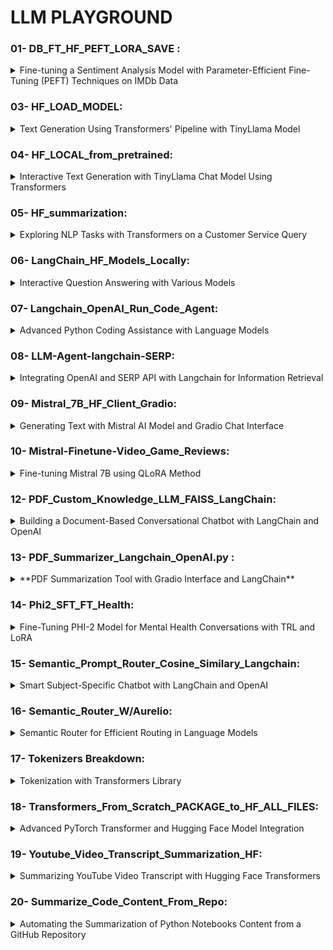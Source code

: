 # LLM PLAYGROUND

### 01- DB_FT_HF_PEFT_LORA_SAVE : 
<details>
  <summary> Fine-tuning a Sentiment Analysis Model with Parameter-Efficient Fine-Tuning (PEFT) Techniques on IMDb Data</summary>

**Imports:**<br>
Libraries for datasets, models, tokenizers, training, and evaluation from transformers, datasets, and other packages.

**Dataset:**<br>
Loading a truncated IMDb dataset from a personal repository.
Model Setup:

Initialization of the DistilBERT model (with an option for RoBERTa) for sequence classification.
Setting up label mappings for sentiment classification (Positive/Negative).

**Data Preprocessing:**<br>
Tokenization of the text data with special handling for padding tokens.

**Evaluation Setup:**<br>
Loading the accuracy metric from the evaluate library.
Defining a function to compute metrics (accuracy) for model evaluation.
Apply Untrained Model to Text:

Running the untrained model on a list of example sentences to predict their sentiment.

**Model Training:**<br>
Configuring parameters for PEFT (Parameter-efficient Fine-tuning).
Displaying trainable parameters of the model.
Setting hyperparameters for training (learning rate, batch size, epochs).
Initializing the Trainer with model, training arguments, datasets, tokenizer, and data collator.
Commencing the training process.

**Generate Prediction:**<br>
Moving the model to a specific device (MPS or CPU) for inference.
Predicting sentiments of the example sentences with the trained model.

**Push Model to Hub:**<br>
Providing two options for Hugging Face Hub login: Notebook login and key login.
Setting up identifiers for pushing the model and trainer to the Hugging Face Hub.
Optional - Load PEFT Model for Inference:

Instructions on how to load a PEFT model from the hub for inference purposes.
</details>

### 03- HF_LOAD_MODEL: 
<details>
  <summary> Text Generation Using Transformers' Pipeline with TinyLlama Model </summary>

This simple script demonstrates the use of the Transformers library for text generation by utilizing a high-level helper called 'pipeline'. It specifically employs the TinyLlama model to generate text based on a given prompt.

**Key Steps:**

- **Library Installation:**
  - Installing the `transformers` package, which provides tools for natural language processing tasks.

- **Pipeline Initialization:**
  - Importing the `pipeline` function from the Transformers library.
  - Initializing a text generation pipeline using the "TinyLlama/TinyLlama-1.1B-Chat-v1.0" model.

- **Text Generation:**
  - Using the pipeline to generate text based on the prompt "the capital of France is".
</details>


### 04- HF_LOCAL_from_pretrained: 
<details>
  <summary> Interactive Text Generation with TinyLlama Chat Model Using Transformers
 </summary>

This script demonstrates an interactive approach to text generation using the TinyLlama Chat model. 
It is designed to handle diverse conversational queries, showcasing the model's ability to respond to various prompts in a chat-like format.

**Key Steps:**

- **Setting Up the Environment:**
  - Installing the latest version of the `transformers` library.

- **Model and Tokenizer Initialization:**
  - Specifying the path to the TinyLlama model.
  - Importing and initializing the `AutoTokenizer` from the Transformers library with the TinyLlama model.

- **Model Configuration:**
  - Importing `AutoModelForCausalLM` for causal language modeling.
  - Loading the TinyLlama model with specific configurations such as data type (`torch.bfloat16`) and automatic device mapping.

- **Interactive Text Generation:**
  - Defining a user message for the model to respond to.
  - Preprocessing the input message using the tokenizer to fit the chat model's format.
  - Generating a response from the model based on the input message.
  - Decoding the generated response for readability.

- **Multiple Conversational Scenarios:**
  - The script includes different conversational prompts:
    - A user asking for travel recommendations.
    - Requesting vegetarian dish recipes for a friend.
    - A quirky question about eating helicopters.
  - For each scenario, the process of tokenizing the message, generating a response, and decoding it is repeated.<details>
</details>

### 05- HF_summarization: 
<details>
  <summary> Exploring NLP Tasks with Transformers on a Customer Service Query </summary>


This comprehensive script showcases various Natural Language Processing (NLP) tasks using the Transformers library. It deals with a fictional customer service scenario where a customer, 'Bumblebee,' received a wrong product from Amazon. The script includes text classification, named entity recognition (NER), question answering, summarization, translation, and text generation tasks.

**Key Steps:**

- **Environment Setup for Colab/Kaggle:**
  - Cloning a GitHub repository with NLP notebooks and setting up the environment.
  - Installing required packages and setting up the chapter with utility functions.

- **Customer Complaint Text:**
  - Defining a customer complaint text about receiving the wrong action figure.

- **Text Classification:**
  - Using a classification pipeline to categorize the nature of the complaint.

- **Named Entity Recognition (NER):**
  - Applying an NER pipeline to extract entities (like products and names) from the text.

- **Question Answering:**
  - Implementing a question-answering pipeline to find out what the customer wants based on the complaint text.
  - Reusing the pipeline for a different context about a navigation system.

- **Text Summarization:**
  - Summarizing the complaint text using a summarization pipeline.

- **Text Translation:**
  - Translating the complaint from English to French using a translation pipeline.

- **Text Generation:**
  - Setting a seed for reproducible results.
  - Generating a fictional response to the customer's complaint using a text-generation pipeline.

The script exemplifies the use of Transformers for diverse applications, providing an end-to-end solution for processing and responding to customer service queries in a variety of ways.
</details>

### 06- LangChain_HF_Models_Locally: 
<details>
  <summary> Interactive Question Answering with Various Models </summary>

This script sets up an interactive environment for question-answering using different language models. It utilizes the `langchain` and `transformers` libraries to create chains of Large Language Models (LLMs) with custom prompt templates for generating responses to questions.

**Setup and Configuration:**

- Install required libraries including `langchain`, `transformers`, and `sentence_transformers`.
- Set up the environment variable for Hugging Face Hub API token.
- Define a custom prompt template for the LLM chains.

**LLM Chains with Different Models:**

1. **TinyLlama Model:**
   - Initialize an LLM chain using the TinyLlama model.
   - Run the chain with questions about the capital of France and a region for wine-growing in France.

2. **BlenderBot Model:**
   - Set up another LLM chain using the BlenderBot model (commented out in the script).

3. **FLAN-T5 Model:**
   - Configure a local LLM using FLAN-T5, a smaller model for text-to-text generation.
   - Run a question through the pipeline and print the output.

4. **GPT-2 Medium Model:**
   - Set up GPT-2 Medium for text generation.
   - Use the LLM chain with GPT-2 Medium to answer a question about the capital of France.

5. **BlenderBot Model for Text-to-Text Generation:**
   - Configure a local LLM with BlenderBot for text-to-text generation.
   - Run the LLM chain with a question about wine-growing areas in France.

**Embedding Experiments:**

- Utilize `HuggingFaceEmbeddings` for embedding queries and documents using a sentence transformer model.
- Optionally, set up `HuggingFaceHubEmbeddings` for feature extraction (commented out in the script).

**Overall, the script demonstrates a flexible approach to question answering and text generation using a variety of models, each suited for different types of NLP tasks.**

</details>

### 07- Langchain_OpenAI_Run_Code_Agent: 
<details>
  <summary> Advanced Python Coding Assistance with Language Models </summary>


This script showcases a sophisticated implementation of language models for executing and assisting with Python code. It leverages the `langchain` library to create agents that can understand, write, and execute Python code in response to various queries.

**Setup and Configuration:**

- Installation of necessary libraries like `langchain`, `huggingface_hub`, `transformers`, and `sentence_transformers`.
- Setting up Hugging Face Hub API token for authentication.

**Agent and Executor Creation:**

1. **Creating Agents with OpenAI Model:**
   - Define a prompt template and create an agent using OpenAI's Chat model.
   - Initialize an `AgentExecutor` to execute the agent with Python REPL (Read-Eval-Print Loop) tool.

2. **Creating Agents with Anthropic Model:**
   - Define a similar prompt template for a react agent using the Anthropic model.
   - Set up an `AgentExecutor` for this react agent.

**Agent Execution:**

- Execute agents with different input queries, including writing a simple neural network in PyTorch and finding the 10th Fibonacci number.

**Python REPL Utilization:**

- Use Python REPL to execute simple Python commands.
- Create a tool for Python REPL execution.

**Generating Python Code with OpenAI Model:**

- Generate Python code for a given instruction using OpenAI's language model.

**Chain and Agent Creation for Code Generation:**

- Create a chain for generating Python functions based on user input.
- Set up an agent for Python coding assistance, configuring it for zero-shot reactions with description and integrating Python REPL as a tool.

**Executing Agent for Python Tasks:**

- Run the agent with a Python coding task (finding the 10th Fibonacci number).

**Overall, the script demonstrates an advanced usage of language models and custom agents for automating Python code generation and execution, providing a versatile tool for coding assistance.**
</details>

### 08- LLM-Agent-langchain-SERP: 
<details>
  <summary> Integrating OpenAI and SERP API with Langchain for Information Retrieval </summary>

This script demonstrates how to use the Langchain library to create an intelligent agent that can answer questions by integrating OpenAI's language model and the SERP API for web search. It's set up in a Jupyter/Colab notebook environment and is designed to answer various types of queries.

**Setup and Requirements:**

- installations of `langchain`, `openai`, and `google-search-results`.

**Agent Configuration:**

- Importing and initializing necessary modules from Langchain and OpenAI.
- Setting up environmental variables for OpenAI and SERP API keys.

**Tool and Agent Integration:**

- Description of various tools (like `serpapi`, `wolfram-alpha`, `requests`, etc.) that can be integrated into the agent for different functionalities.
- Initialization of the SERP API tool.
- Creation of an intelligent agent using the OpenAI model and SERP API tool.
- Setting the agent to operate in a zero-shot reaction mode with descriptive capabilities.

**Agent Execution:**

- Running the agent with a sample query ("Who is Eminem?") to demonstrate its ability to retrieve and process information.

**Overall, the script illustrates the capability to create a versatile agent that can understand and respond to a wide range of queries, combining the power of advanced language models with web search tools.**

</details>

### 09- Mistral_7B_HF_Client_Gradio: 
<details>
  <summary> Generating Text with Mistral AI Model and Gradio Chat Interface</summary>

This script uses the Mistral AI model from Hugging Face for text generation, implementing an interactive Gradio chat interface. It showcases the ability to generate conversational responses based on user inputs and model parameters.

**Key Components and Steps:**

1. **Mistral AI Model API Call:**
   - Use a curl command to make a POST request to the Mistral AI model API, requesting it to "Explain banking as a pirate" with a specific token limit.

2. **Setting Up Environment:**
   - Install the `huggingface_hub` and `gradio` Python packages.

3. **Inference Client Configuration:**
   - Initialize the `InferenceClient` from Hugging Face Hub with the specified Mistral AI model.

4. **Text Generation with Custom Prompt:**
   - Generate text using the Mistral AI model with a custom prompt and different token limits.
   - Utilize streaming to receive a generator of responses for more dynamic interaction.

5. **Prompt Formatting Function:**
   - Define a function `format_prompt` to structure the chat history and the current user message into a format suitable for the model.

6. **Gradio Interface for Interactive Chat:**
   - Implement a `generate` function that receives a user prompt, history, and generation parameters, then calls the Mistral AI model to generate responses.
   - Set up various sliders for model parameters like temperature, max new tokens, top-p sampling, and repetition penalty, allowing users to tweak these parameters.
   - Create a Gradio `ChatInterface` using the `generate` function and additional sliders as inputs.

7. **Launching Gradio Interface:**
   - Use Gradio's `queue` and `launch` methods to start the interactive chat interface with debugging enabled.

**Overall, the script combines advanced NLP model inference with an interactive frontend, creating a versatile platform for engaging with an AI-driven chatbot.**

</details>

### 10- Mistral-Finetune-Video_Game_Reviews: 
<details>
  <summary> Fine-tuning Mistral 7B using QLoRA Method </summary>

This comprehensive script guides through the process of fine-tuning the Mistral 7B model using QLoRA (Quantization and Low-Rank Adaptation), showcasing steps from setting up the environment to training and inference.

**Key Steps and Features:**

- **Introduction and Resource Links:** 
  - Provides links to relevant resources like Brev Dev Console, Docs, Templates, and Discord for support.

- **Fine-tuning Objective:**
  - Focuses on fine-tuning Mistral 7B with QLoRA for improved performance.

- **Environment and Dependency Setup:**
  - Installs required Python packages (`bitsandbytes`, `transformers`, `peft`, `accelerate`, `datasets`, `scipy`, `ipywidgets`) and configures the environment.

- **Accelerator Setup:**
  - Configures the Accelerator for potentially more efficient training.

- **Dataset Loading:**
  - Loads the `gem/viggo` dataset for training, evaluation, and testing.

- **Base Model Loading:**
  - Loads the Mistral 7B model with 4-bit quantization using `bitsandbytes`.

- **Tokenizer Configuration:**
  - Sets up the tokenizer with specific parameters (like padding and token addition).

- **Tokenization and Data Preparation:**
  - Tokenizes the dataset and prepares it for the training process.

- **Model Training Preparation:**
  - Sets up the LoRA configuration for fine-tuning.
  - Prepares the model with `prepare_model_for_kbit_training`.

- **Weighs & Biases Integration:**
  - Optional integration with Weighs & Biases for tracking training metrics.

- **Training Execution:**
  - Executes the training using Hugging Face's `Trainer` with specified parameters.

- **Inference and Evaluation:**
  - Demonstrates how to load the fine-tuned model and perform inference.
  - Compares the base and fine-tuned models' performance on a test prompt.

- **Interactive Inference Demonstration:**
  - An example showing how to generate responses from the fine-tuned model.

**Conclusion and Further Resources:**
- Concludes with a successful demonstration of fine-tuning and encourages feedback and further discussion on platforms like Discord.

**Overall, this script provides a detailed walkthrough for fine-tuning a large language model, catering to those interested in advanced NLP tasks and model optimization.**

</details>


### 12- PDF_Custom_Knowledge_LLM_FAISS_LangChain: 
<details>
  <summary> Building a Document-Based Conversational Chatbot with LangChain and OpenAI </summary>
This script showcases a comprehensive approach to building a conversational chatbot that can answer questions based on the content of a specific document – in this case, the seminal paper "Attention Is All You Need." The process involves extracting text from the document, creating embeddings, setting up a similarity search, and then integrating this with a question-answering system powered by a large language model (LLM). The chatbot also maintains a chat history for context-aware responses.

Here’s a breakdown of the key steps:

1. **Environment Setup:**
   - Installs necessary libraries including `langchain`, `pandas`, `matplotlib`, `tiktoken`, `textract`, `transformers`, `openai`, and `faiss-cpu`.

2. **PDF Loading and Text Extraction:**
   - Loads the PDF document ("attention_is_all_you_need.pdf") and offers two methods for text extraction:
     - Simple Method: Splits the PDF by pages using `PyPDFLoader`.
     - Advanced Method: Extracts text from the PDF using `textract`, then splits it into smaller chunks based on token count using `RecursiveCharacterTextSplitter`.

3. **Tokenization and Visualization:**
   - Tokenizes the text using GPT-2 tokenizer and visualizes the distribution of token counts in the chunks to ensure effective chunking.

4. **Embeddings and Vector Database Creation:**
   - Generates embeddings for the text chunks using `OpenAIEmbeddings`.
   - Creates a vector database using FAISS to enable efficient similarity search.

5. **Similarity Search Test:**
   - Performs a test similarity search using a sample query to ensure the setup is functioning correctly.

6. **Setting Up QA Chain:**
   - Loads a QA chain using `OpenAI` model to integrate the similarity search with user queries.

7. **Chatbot Interface:**
   - Creates a conversational retrieval chain using `ConversationalRetrievalChain.from_llm`.
   - Sets up an interactive chat interface using IPython widgets. This interface takes user queries, performs similarity search, and uses the QA chain to generate responses.
   - Maintains a chat history for context-aware conversational capabilities.

8. **Usage:**
   - Users can interact with the chatbot by typing questions into the input box. The chatbot will retrieve relevant information from the document and generate responses accordingly.

This script effectively combines text extraction, NLP, embeddings, similarity search, and conversational AI to create a chatbot capable of providing specific information based on a given document. It demonstrates advanced use of Python libraries and APIs for NLP and AI-driven chat systems.
</details>

### 13- PDF_Summarizer_Langchain_OpenAI.py : 
<details>
  <summary> **PDF Summarization Tool with Gradio Interface and LangChain** </summary>
  
This script focuses on creating an easy-to-use tool for summarizing PDF documents using a combination of LangChain and OpenAI's Large Language Models. The tool is made accessible through a Gradio interface, enabling users to upload a PDF and receive a concise summary.

**Key Steps and Features:**

1. **Library Installation:**
   - Installs `gradio`, `openai`, `pypdf`, `tiktoken`, `langchain`, and `langchain-openai` for building the summarization tool and interface.

2. **OpenAI API Key Setup:**
   - Sets up the OpenAI API key from the user's Google Colab environment.

3. **Gradio Interface Development:**
   - Uses Gradio to build a user-friendly interface for the summarization tool.

4. **PDF Loader and Summarization Chain:**
   - Utilizes `PyPDFLoader` to load and split the PDF into documents.
   - Creates a summarization chain with LangChain, specifically designed to summarize the content of the loaded documents.

5. **Summarize Function:**
   - Defines the `summarize_pdf` function, which takes a path to a PDF file, loads the content, and returns a summarized version of the text.

6. **Interactive Interface:**
   - The Gradio interface includes an input textbox for the PDF file path and an output textbox for displaying the summary.
   - The interface provides a straightforward method for users to get summaries of PDF documents.

7. **Launch and Sharing:**
   - The Gradio interface is launched and made shareable, allowing anyone with the link to access and use the tool.

**Usage:**
- Users can upload or specify the path of a PDF document and receive a summary of its content through a simple and interactive web interface. This tool can be particularly useful for quickly understanding the contents of lengthy documents without reading them in their entirety.

**Summary:**
- This script demonstrates the practical application of combining NLP models with user-friendly web interfaces to create useful tools for summarizing documents, showcasing the potential of AI in enhancing information accessibility and efficiency.

</details>

### 14- Phi2_SFT_FT_Health: 
<details>
  <summary> Fine-Tuning PHI-2 Model for Mental Health Conversations with TRL and LoRA </summary>

This script details the process of fine-tuning the PHI-2 model from Microsoft for a specialized task: generating responses for mental health counseling conversations. The process involves preparing the dataset, fine-tuning with Token Reward Learning (TRL) and Low-Rank Adaptation (LoRA), and generating responses using the fine-tuned model.

**Key Steps and Features:**

1. **Installation of Dependencies:**
   - Installs Python packages such as `torch`, `peft`, `bitsandbytes`, `trl`, `accelerate`, `einops`, `tqdm`, `scipy`, and more.

2. **Loading the Dataset:**
   - Loads a specific dataset (`Amod/mental_health_counseling_conversations`) from Hugging Face’s dataset library.

3. **Data Processing:**
   - Converts the dataset into a DataFrame and formats the data into a specific structure for training.

4. **Model and Tokenizer Setup:**
   - Initializes the PHI-2 model and tokenizer, configuring them for fine-tuning.
   - Configures the tokenizer to add an end-of-sequence token and sets the padding side.

5. **Base Model Preparation:**
   - Sets up the PHI-2 model with specific configurations, including low memory usage and potential quantization settings.

6. **LoRA Configuration and Training Arguments:**
   - Prepares the model for fine-tuning using PEFT's LoRA configurations.
   - Sets training arguments including batch size, gradient accumulation, learning rate, and others.

7. **Fine-Tuning with SFTTrainer:**
   - Utilizes `SFTTrainer` from the TRL package for fine-tuning, passing the model, dataset, tokenizer, and training arguments.

8. **Model Fine-Tuning:**
   - Executes the fine-tuning process.

9. **Text Generation Post Fine-Tuning:**
   - Tests the fine-tuned model’s capability in generating responses to a sample mental health-related query.

10. **Merging and Saving Fine-Tuned Model:**
   - Reloads the base PHI-2 model in FP16 and merges it with the fine-tuned LoRA weights.
   - Reloads and adjusts the tokenizer for saving.

**Usage:**
- The script aims to adapt a large language model for more empathetic and appropriate responses in mental health counseling scenarios. It shows the capability of fine-tuning large models for specialized conversation tasks.

- This script exemplifies the use of advanced machine learning techniques and NLP libraries to fine-tune a large pre-trained model, focusing on a specific application in mental health counseling. It demonstrates the flexibility and power of transformer models in handling specialized conversational tasks.
</details>

### 15- Semantic_Prompt_Router_Cosine_Similary_Langchain: 
<details>
  <summary> Smart Subject-Specific Chatbot with LangChain and OpenAI </summary>

This script demonstrates creating an intelligent chatbot using LangChain and OpenAI that can answer queries in specific subjects like physics, mathematics, and biology. The chatbot intelligently chooses the most relevant subject area based on the query and responds accordingly.

**Key Steps and Features:**

1. **Installation of Dependencies:**
   - Installs `langchain`, `langchain_core`, and `langchain_openai` packages, essential for building and running the chatbot.

2. **Creating Subject-Specific Templates:**
   - Defines templates for physics, mathematics, and biology, each with a unique style of response and expertise level. 

3. **OpenAI API Key Setup:**
   - Retrieves the OpenAI API key from Google Colab’s user data.

4. **Embeddings Initialization:**
   - Initializes `OpenAIEmbeddings` to create embeddings for the prompt templates.

5. **Generating Prompt Templates and Embeddings:**
   - Creates prompt templates for the three subjects and generates embeddings for each template using OpenAI embeddings.

6. **Prompt Router Function:**
   - Defines a `prompt_router` function to determine the most relevant template based on the query. It uses cosine similarity to compare the query embedding with the template embeddings and selects the most similar one.

7. **Chain Setup for Chatbot:**
   - Sets up a LangChain consisting of:
     - `RunnablePassthrough`: Passes the input query as-is.
     - `RunnableLambda`: Uses the `prompt_router` to select the appropriate prompt template.
     - `ChatOpenAI`: Uses OpenAI’s chat model to generate a response based on the selected template.
     - `StrOutputParser`: Parses the output into a string format.

8. **Executing Queries:**
   - The chatbot is tested with different queries to showcase its ability to switch contexts and templates based on the query's subject.

**Usage:**
- Users can input queries related to physics, mathematics, or biology, and the chatbot intelligently selects the relevant subject area to provide an expert response. It’s designed to acknowledge questions outside its expertise.

- This script highlights the flexibility of combining AI models with intelligent routing systems to create context-aware chatbots. It showcases the potential of LangChain and OpenAI in building specialized conversational agents that can cater to specific domains of knowledge.
</details>

### 16- Semantic_Router_W/Aurelio: 
<details>
  <summary> Semantic Router for Efficient Routing in Language Models </summary>

This script introduces the Semantic Router library, an efficient method for routing queries to appropriate response categories in Large Language Models (LLMs). Semantic Router utilizes semantic vector space to significantly reduce routing time, making it a useful tool for enhancing LLM performance.

**Key Steps and Features:**

1. **Installation of Semantic Router:**
   - Installs the `semantic-router` library.

2. **Defining Routes:**
   - Creates `Route` objects, each mapping to specific example phrases. These routes serve as categories for classifying user queries.
   - Two routes are defined: `politics` and `chitchat`, with corresponding example phrases that would trigger these routes.

3. **Setting Up Encoder:**
   - Initializes an encoder using the OpenAIEncoder, which is used to generate embeddings for the routes.

4. **Creating RouteLayer:**
   - Sets up the `RouteLayer`, which takes text input (a query) and outputs the category (`Route`) it matches.
   - The `RouteLayer` is initialized with the encoder model and the list of defined routes.

5. **Testing the Router:**
   - Tests the `RouteLayer` with different queries to verify its ability to accurately classify them into the defined routes.
   - Queries matching the example phrases of `politics` and `chitchat` are accurately classified.
   - A query unrelated to the defined routes returns `None`, indicating no match found.

**Usage:**
- Users can input queries, and the Semantic Router efficiently determines the relevant category based on pre-defined routes. It’s particularly useful for applications where quick decision-making is required to route queries to specific response mechanisms in chatbots or virtual assistants.

**Conclusion:**
- This script highlights how semantic routing can be used to enhance the interactivity and efficiency of LLMs in handling diverse user queries. By reducing route-making time, Semantic Router offers a practical solution for categorizing and responding to user inputs in a wide range of conversational AI applications.
</details>

### 17- Tokenizers Breakdown: 
<details>
  <summary> Tokenization with Transformers Library</summary>

This script demonstrates tokenization of a given text using the BERT tokenizer from the Transformers library. Tokenization is the process of converting text into a sequence of tokens (words, subwords, or symbols) that can be processed by language models.

**Key Steps and Features:**

1. **Installing Transformers Library:**
   - Installs the `transformers` library, which provides access to pre-trained models and tokenizers.

2. **Tokenizer Initialization:**
   - Initializes the BERT tokenizer (`bert-base-uncased`) designed to tokenize English text in an uncased format (where text is converted to lowercase).

3. **Tokenizing Text:**
   - The script tokenizes a sample text, "Hello world \n", into tokens using the BERT tokenizer.
   - It then outputs the original text and its tokenized form, including token IDs (integer representations of tokens).

4. **Decoding Token IDs:**
   - Each token ID is decoded back to its corresponding token (word or subword).
   - The script prints each token with its corresponding token ID, demonstrating the mapping between the original text and the tokenized representation.

**Usage:**
- This script can be used as a basic example to understand how tokenization works in NLP models, particularly with BERT. It's helpful for preprocessing text data before feeding it into language models for various NLP tasks.

- The script provides a clear demonstration of tokenization, a fundamental step in preparing text data for natural language processing. It showcases the ease of using pre-built tokenizers from the Transformers library, highlighting the library's usefulness in NLP projects.

</details>

### 18- Transformers_From_Scratch_PACKAGE_to_HF_ALL_FILES: 
<details>
  <summary> Advanced PyTorch Transformer and Hugging Face Model Integration </summary>

This script presents an advanced implementation of creating and training a simple neural network model using PyTorch, integrating it with the Hugging Face ecosystem, and performing various operations like model saving, loading, and cloning. The process includes handling tokenization, data loading, model training, and interaction with the Hugging Face Hub.

**Key Features and Steps:**

1. **Library Installations and Imports:**
   - Installs necessary libraries including PyTorch, Transformers, and SafeTensors.
   - Imports various classes and functions for model building, data handling, and Hugging Face operations.

2. **Tokenizer Initialization:**
   - Initializes a tokenizer from the `transformers` library.

3. **Data Preprocessing and Dataset Creation:**
   - Processes text data, tokenizes it, and creates a PyTorch dataset suitable for training a model.

4. **Model Definition:**
   - Defines a minimal transformer model class and a simple neural network model for sequence classification.
   - The models include layers like embedding, multihead attention, and linear layers.

5. **Training Setup and Loop:**
   - Configures training parameters, loss function, and optimizer.
   - Runs a training loop, updating the model with each batch of data.

6. **Saving and Loading Model:**
   - Saves the trained model and its configuration as a `.bin` file and SafeTensors format.
   - Demonstrates loading the model's state dictionary and its contents.

7. **Integration with Hugging Face Hub:**
   - Creates a repository on Hugging Face, clones it, and pushes the model and configuration.
   - Demonstrates loading models from the Hugging Face Hub using TIMM and `transformers` libraries.

8. **Hugging Face Hub Operations:**
   - Uses `HuggingFaceHub` to perform operations like cloning models from the Hugging Face Hub.

**Usage and Application:**
- This script is ideal for advanced users familiar with PyTorch and Hugging Face, looking to build, train, save, and integrate custom models into the Hugging Face ecosystem.
- It showcases end-to-end workflow from model creation to deployment on Hugging Face Hub.

**Conclusion:**
- The script provides a comprehensive demonstration of integrating PyTorch models with the Hugging Face Hub, covering various aspects like training, saving, loading, and hub operations. It is an advanced example for users interested in leveraging both PyTorch and Hugging Face tools for model development and deployment.

</details>

### 19- Youtube_Video_Transcript_Summarization_HF: 
<details>
  <summary> Summarizing YouTube Video Transcript with Hugging Face Transformers </summary>

This script extracts and summarizes the transcript of a YouTube video using the Hugging Face Transformers library and the YouTube Transcript API. It showcases how to automate the process of extracting meaningful summaries from online video content.

**Key Features and Steps:**

1. **Installation and Imports:**
   - Installs the `transformers` library for natural language processing and `youtube_transcript_api` for fetching YouTube video transcripts.

2. **YouTube Video Processing:**
   - Extracts the video ID from the provided YouTube video URL.
   - Uses `YouTubeTranscriptApi` to get the video transcript as a list of dictionaries containing text and timestamps.

3. **Transcript Extraction and Concatenation:**
   - Iterates over the transcript data, concatenating text entries to form a complete transcript string.

4. **Summarization Pipeline:**
   - Initializes a summarization pipeline using the `transformers` library.
   - Divides the transcript into chunks of 1000 characters to avoid overloading the summarization model.

5. **Iterative Summarization:**
   - Processes each chunk of text through the summarization pipeline.
   - Collects and concatenates the summarized output for each chunk.

6. **Final Output:**
   - Combines the individual summaries into a single string.
   - Prints the length and content of the summarized text.

**Usage and Application:**
- Ideal for summarizing lengthy video content, such as lectures, interviews, or documentaries.
- Helps users quickly understand the content of a video without watching it in full.
- Can be adapted for other video sources by modifying the transcript extraction method.

- The script demonstrates the use of modern NLP techniques to summarize video content. By leveraging the YouTube Transcript API and the Hugging Face Transformers library, it offers a practical solution for extracting and condensing information from videos into concise summaries.
</details>

### 20- Summarize_Code_Content_From_Repo: 
<details>
  <summary> Automating the Summarization of Python Notebooks Content from a GitHub Repository </summary>

This script is designed to automate the extraction and summarization of Python notebook content from a specific GitHub repository. It streamlines the process of accessing, converting, and interpreting multiple `.ipynb` files from a given repository URL.

**Key Features and Steps:**

1. **Setup and Web Scraping:**
   - Installs the `bs4` package for web scraping.
   - Uses `requests` and `BeautifulSoup` to scrape the GitHub repository page and extract links to `.ipynb` files.
   - Converts the links to their raw GitHub content format for direct access.

2. **File Download and Conversion:**
   - Downloads the `.ipynb` files using their raw URLs.
   - Installs `nbconvert` and `ipynb-py-convert` for converting Jupyter notebooks to Python scripts.
   - Converts the downloaded `.ipynb` files to `.py` scripts for easier processing.

3. **Summarization Process:**
   - Sets up the OpenAI environment by installing `langchain` and `langchain_openai`, and configuring the OpenAI API key.
   - Reads the content of a specific `.py` file (e.g., `01-DB_FT_HF_PEFT_LORA_SAVE.py`) into a string.
   - Utilizes the OpenAI model to generate a summary of the Python code in bullet points, with bold titles for each significant section.

4. **Output Presentation:**
   - Displays the summarized content of the Python script in a structured and comprehensible format.

**Usage and Application:**
- Ideal for quickly understanding the contents of Python notebooks from a GitHub repository.
- Useful for researchers, developers, or anyone interested in exploring code repositories without manually reading each file.
- Can be expanded to include more complex summarization features or to handle a larger set of files.


- The script showcases an efficient approach to accessing and summarizing code from GitHub repositories, leveraging web scraping and NLP technologies. It is particularly useful for obtaining quick insights into the contents of multiple notebooks, making it a valuable tool for code analysis and documentation purposes.

</details>

